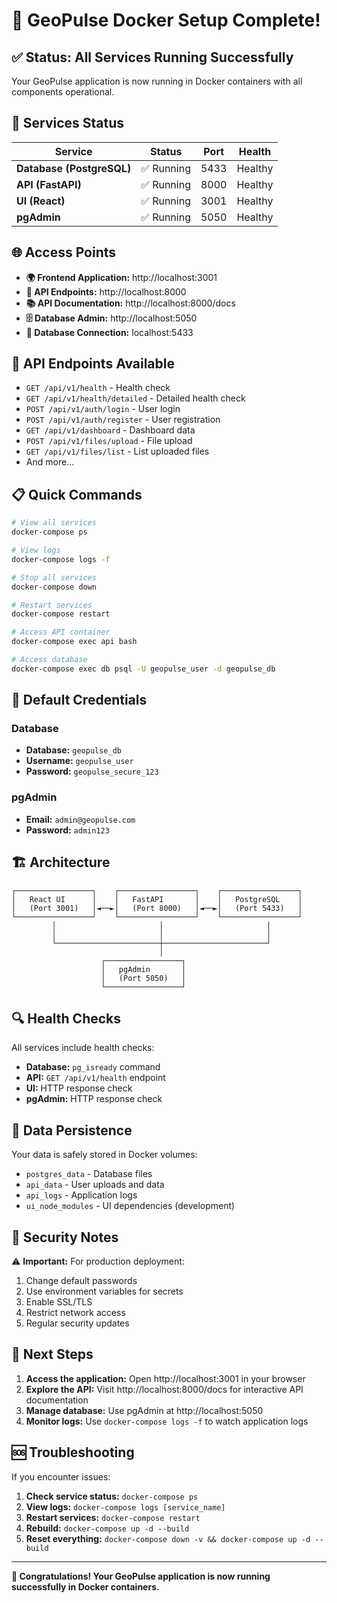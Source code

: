 # 🎉 GeoPulse Docker Setup Complete!

## ✅ Status: All Services Running Successfully

Your GeoPulse application is now running in Docker containers with all components operational.

## 🚀 Services Status

| Service | Status | Port | Health |
|---------|--------|------|--------|
| **Database (PostgreSQL)** | ✅ Running | 5433 | Healthy |
| **API (FastAPI)** | ✅ Running | 8000 | Healthy |
| **UI (React)** | ✅ Running | 3001 | Healthy |
| **pgAdmin** | ✅ Running | 5050 | Healthy |

## 🌐 Access Points

- **🌍 Frontend Application:** http://localhost:3001
- **🔧 API Endpoints:** http://localhost:8000
- **📚 API Documentation:** http://localhost:8000/docs
- **🗄️ Database Admin:** http://localhost:5050
- **💾 Database Connection:** localhost:5433

## 🔧 API Endpoints Available

- `GET /api/v1/health` - Health check
- `GET /api/v1/health/detailed` - Detailed health check
- `POST /api/v1/auth/login` - User login
- `POST /api/v1/auth/register` - User registration
- `GET /api/v1/dashboard` - Dashboard data
- `POST /api/v1/files/upload` - File upload
- `GET /api/v1/files/list` - List uploaded files
- And more...

## 📋 Quick Commands

```bash
# View all services
docker-compose ps

# View logs
docker-compose logs -f

# Stop all services
docker-compose down

# Restart services
docker-compose restart

# Access API container
docker-compose exec api bash

# Access database
docker-compose exec db psql -U geopulse_user -d geopulse_db
```

## 🔐 Default Credentials

### Database
- **Database:** `geopulse_db`
- **Username:** `geopulse_user`
- **Password:** `geopulse_secure_123`

### pgAdmin
- **Email:** `admin@geopulse.com`
- **Password:** `admin123`

## 🏗️ Architecture

```
┌─────────────────┐    ┌─────────────────┐    ┌─────────────────┐
│   React UI      │    │   FastAPI       │    │   PostgreSQL    │
│   (Port 3001)   │◄──►│   (Port 8000)   │◄──►│   (Port 5433)   │
└─────────────────┘    └─────────────────┘    └─────────────────┘
         │                       │                       │
         │                       │                       │
         └───────────────────────┼───────────────────────┘
                                 │
                    ┌─────────────────┐
                    │   pgAdmin       │
                    │   (Port 5050)   │
                    └─────────────────┘
```

## 🔍 Health Checks

All services include health checks:

- **Database:** `pg_isready` command
- **API:** `GET /api/v1/health` endpoint
- **UI:** HTTP response check
- **pgAdmin:** HTTP response check

## 📁 Data Persistence

Your data is safely stored in Docker volumes:

- `postgres_data` - Database files
- `api_data` - User uploads and data
- `api_logs` - Application logs
- `ui_node_modules` - UI dependencies (development)

## 🚨 Security Notes

⚠️ **Important:** For production deployment:

1. Change default passwords
2. Use environment variables for secrets
3. Enable SSL/TLS
4. Restrict network access
5. Regular security updates

## 🎯 Next Steps

1. **Access the application:** Open http://localhost:3001 in your browser
2. **Explore the API:** Visit http://localhost:8000/docs for interactive API documentation
3. **Manage database:** Use pgAdmin at http://localhost:5050
4. **Monitor logs:** Use `docker-compose logs -f` to watch application logs

## 🆘 Troubleshooting

If you encounter issues:

1. **Check service status:** `docker-compose ps`
2. **View logs:** `docker-compose logs [service_name]`
3. **Restart services:** `docker-compose restart`
4. **Rebuild:** `docker-compose up -d --build`
5. **Reset everything:** `docker-compose down -v && docker-compose up -d --build`

---

**🎉 Congratulations! Your GeoPulse application is now running successfully in Docker containers.**
